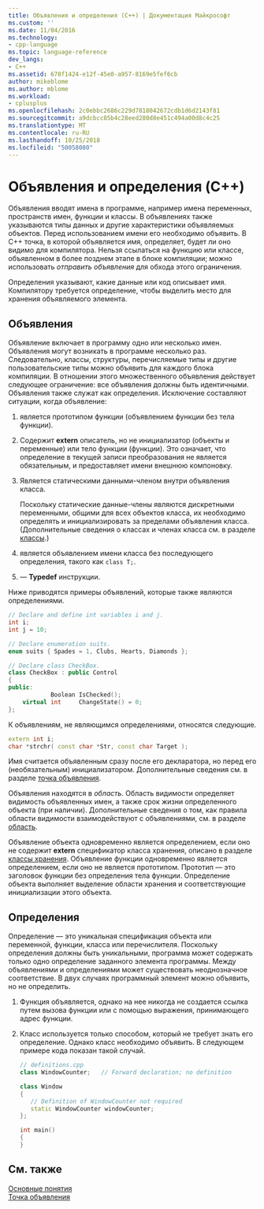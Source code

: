 ```yaml
---
title: Объявления и определения (C++) | Документация Майкрософт
ms.custom: ''
ms.date: 11/04/2016
ms.technology:
- cpp-language
ms.topic: language-reference
dev_langs:
- C++
ms.assetid: 678f1424-e12f-45e0-a957-8169e5fef6cb
author: mikeblome
ms.author: mblome
ms.workload:
- cplusplus
ms.openlocfilehash: 2c0ebbc2686c229d7818042672cdb1d6d2143f81
ms.sourcegitcommit: a9dcbcc85b4c28eed280d8e451c494a00d8c4c25
ms.translationtype: MT
ms.contentlocale: ru-RU
ms.lasthandoff: 10/25/2018
ms.locfileid: "50058080"
---
```

# <a name="declarations-and-definitions-c"></a>Объявления и определения (C++)

Объявления вводят имена в программе, например имена переменных, пространств имен, функции и классы. В объявлениях также указываются типы данных и другие характеристики объявляемых объектов. Перед использованием имени его необходимо объявить. В C++ точка, в которой объявляется имя, определяет, будет ли оно видимо для компилятора. Нельзя ссылаться на функцию или классе, объявленном в более позднем этапе в блоке компиляции; можно использовать *отправить объявления* для обхода этого ограничения.

Определения указывают, какие данные или код описывает имя. Компилятору требуется определение, чтобы выделить место для хранения объявляемого элемента.

## <a name="declarations"></a>Объявления

Объявление включает в программу одно или несколько имен. Объявления могут возникать в программе несколько раз. Следовательно, классы, структуры, перечисляемые типы и другие пользовательские типы можно объявить для каждого блока компиляции. В отношении этого множественного объявления действует следующее ограничение: все объявления должны быть идентичными. Объявления также служат как определения. Исключение составляют ситуации, когда объявление:

1. является прототипом функции (объявлением функции без тела функции).

1. Содержит **extern** описатель, но не инициализатор (объекты и переменные) или тело функции (функции). Это означает, что определение в текущей записи преобразования не является обязательным, и предоставляет имени внешнюю компоновку.

1. Является статическими данными-членом внутри объявления класса.

   Поскольку статические данные-члены являются дискретными переменными, общими для всех объектов класса, их необходимо определять и инициализировать за пределами объявления класса. (Дополнительные сведения о классах и членах класса см. в разделе [классы](../cpp/classes-and-structs-cpp.md).)

1. является объявлением имени класса без последующего определения, такого как `class T;`.

1. — **Typedef** инструкции.

Ниже приводятся примеры объявлений, которые также являются определениями.

```cpp
// Declare and define int variables i and j.
int i;
int j = 10;

// Declare enumeration suits.
enum suits { Spades = 1, Clubs, Hearts, Diamonds };

// Declare class CheckBox.
class CheckBox : public Control
{
public:
            Boolean IsChecked();
    virtual int     ChangeState() = 0;
};
```

К объявлениям, не являющимся определениями, относятся следующие.

```cpp
extern int i;
char *strchr( const char *Str, const char Target );
```

Имя считается объявленным сразу после его декларатора, но перед его (необязательным) инициализатором. Дополнительные сведения см. в разделе [точка объявления](../cpp/point-of-declaration-in-cpp.md).

Объявления находятся в *область*. Область видимости определяет видимость объявленных имен, а также срок жизни определенного объекта (при наличии). Дополнительные сведения о том, как правила области видимости взаимодействуют с объявлениями, см. в разделе [область](../cpp/scope-visual-cpp.md).

Объявление объекта одновременно является определением, если оно не содержит **extern** спецификатор класса хранения, описано в разделе [классы хранения](storage-classes-cpp.md). Объявление функции одновременно является определением, если оно не является прототипом. Прототип — это заголовок функции без определения тела функции. Определение объекта выполняет выделение области хранения и соответствующие инициализации этого объекта.

## <a name="definitions"></a>Определения

Определение — это уникальная спецификация объекта или переменной, функции, класса или перечислителя. Поскольку определения должны быть уникальными, программа может содержать только одно определение заданного элемента программы. Между объявлениями и определениями может существовать неоднозначное соответствие. В двух случаях программный элемент можно объявить, но не определить.

1. Функция объявляется, однако на нее никогда не создается ссылка путем вызова функции или с помощью выражения, принимающего адрес функции.

1. Класс используется только способом, который не требует знать его определение. Однако класс необходимо объявить. В следующем примере кода показан такой случай.

    ```cpp
    // definitions.cpp
    class WindowCounter;   // Forward declaration; no definition

    class Window
    {
       // Definition of WindowCounter not required
       static WindowCounter windowCounter;
    };

    int main()
    {
    }
    ```

## <a name="see-also"></a>См. также

[Основные понятия](../cpp/basic-concepts-cpp.md)<br/>
[Точка объявления](../cpp/point-of-declaration-in-cpp.md)